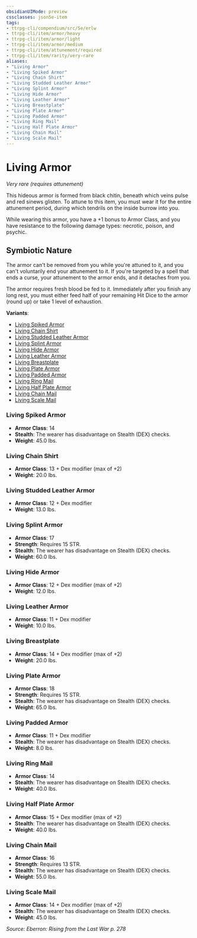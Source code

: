```yaml
---
obsidianUIMode: preview
cssclasses: json5e-item
tags:
- ttrpg-cli/compendium/src/5e/erlw
- ttrpg-cli/item/armor/heavy
- ttrpg-cli/item/armor/light
- ttrpg-cli/item/armor/medium
- ttrpg-cli/item/attunement/required
- ttrpg-cli/item/rarity/very-rare
aliases: 
- "Living Armor"
- "Living Spiked Armor"
- "Living Chain Shirt"
- "Living Studded Leather Armor"
- "Living Splint Armor"
- "Living Hide Armor"
- "Living Leather Armor"
- "Living Breastplate"
- "Living Plate Armor"
- "Living Padded Armor"
- "Living Ring Mail"
- "Living Half Plate Armor"
- "Living Chain Mail"
- "Living Scale Mail"
---
```

# Living Armor
*Very rare (requires attunement)*  


This hideous armor is formed from black chitin, beneath which veins pulse and red sinews glisten. To attune to this item, you must wear it for the entire attunement period, during which tendrils on the inside burrow into you.

While wearing this armor, you have a +1 bonus to Armor Class, and you have resistance to the following damage types: necrotic, poison, and psychic.

## Symbiotic Nature

The armor can't be removed from you while you're attuned to it, and you can't voluntarily end your attunement to it. If you're targeted by a spell that ends a curse, your attunement to the armor ends, and it detaches from you.

The armor requires fresh blood be fed to it. Immediately after you finish any long rest, you must either feed half of your remaining Hit Dice to the armor (round up) or take 1 level of exhaustion.

**Variants**:
- [Living Spiked Armor](#Living%20Spiked%20Armor)
- [Living Chain Shirt](#Living%20Chain%20Shirt)
- [Living Studded Leather Armor](#Living%20Studded%20Leather%20Armor)
- [Living Splint Armor](#Living%20Splint%20Armor)
- [Living Hide Armor](#Living%20Hide%20Armor)
- [Living Leather Armor](#Living%20Leather%20Armor)
- [Living Breastplate](#Living%20Breastplate)
- [Living Plate Armor](#Living%20Plate%20Armor)
- [Living Padded Armor](#Living%20Padded%20Armor)
- [Living Ring Mail](#Living%20Ring%20Mail)
- [Living Half Plate Armor](#Living%20Half%20Plate%20Armor)
- [Living Chain Mail](#Living%20Chain%20Mail)
- [Living Scale Mail](#Living%20Scale%20Mail)

### Living Spiked Armor

- **Armor Class**: 14
- **Stealth**: The wearer has disadvantage on Stealth (DEX) checks.
- **Weight**: 45.0 lbs.

### Living Chain Shirt

- **Armor Class**: 13 + Dex modifier (max of +2)
- **Weight**: 20.0 lbs.

### Living Studded Leather Armor

- **Armor Class**: 12 + Dex modifier
- **Weight**: 13.0 lbs.

### Living Splint Armor

- **Armor Class**: 17
- **Strength**: Requires 15 STR.
- **Stealth**: The wearer has disadvantage on Stealth (DEX) checks.
- **Weight**: 60.0 lbs.

### Living Hide Armor

- **Armor Class**: 12 + Dex modifier (max of +2)
- **Weight**: 12.0 lbs.

### Living Leather Armor

- **Armor Class**: 11 + Dex modifier
- **Weight**: 10.0 lbs.

### Living Breastplate

- **Armor Class**: 14 + Dex modifier (max of +2)
- **Weight**: 20.0 lbs.

### Living Plate Armor

- **Armor Class**: 18
- **Strength**: Requires 15 STR.
- **Stealth**: The wearer has disadvantage on Stealth (DEX) checks.
- **Weight**: 65.0 lbs.

### Living Padded Armor

- **Armor Class**: 11 + Dex modifier
- **Stealth**: The wearer has disadvantage on Stealth (DEX) checks.
- **Weight**: 8.0 lbs.

### Living Ring Mail

- **Armor Class**: 14
- **Stealth**: The wearer has disadvantage on Stealth (DEX) checks.
- **Weight**: 40.0 lbs.

### Living Half Plate Armor

- **Armor Class**: 15 + Dex modifier (max of +2)
- **Stealth**: The wearer has disadvantage on Stealth (DEX) checks.
- **Weight**: 40.0 lbs.

### Living Chain Mail

- **Armor Class**: 16
- **Strength**: Requires 13 STR.
- **Stealth**: The wearer has disadvantage on Stealth (DEX) checks.
- **Weight**: 55.0 lbs.

### Living Scale Mail

- **Armor Class**: 14 + Dex modifier (max of +2)
- **Stealth**: The wearer has disadvantage on Stealth (DEX) checks.
- **Weight**: 45.0 lbs.


*Source: Eberron: Rising from the Last War p. 278*